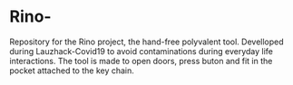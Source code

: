 # Rino-
Repository for the Rino project, the hand-free polyvalent tool. Develloped during Lauzhack-Covid19 to avoid contaminations during everyday life interactions. The tool is made to open doors, press buton and fit in the pocket attached to the key chain.
